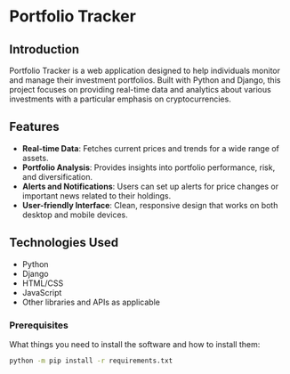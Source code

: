 # Portfolio Tracker

## Introduction
Portfolio Tracker is a web application designed to help individuals monitor and manage their investment portfolios. Built with Python and Django, this project focuses on providing real-time data and analytics about various investments with a particular emphasis on cryptocurrencies.

## Features
- **Real-time Data**: Fetches current prices and trends for a wide range of assets.
- **Portfolio Analysis**: Provides insights into portfolio performance, risk, and diversification.
- **Alerts and Notifications**: Users can set up alerts for price changes or important news related to their holdings.
- **User-friendly Interface**: Clean, responsive design that works on both desktop and mobile devices.

## Technologies Used
- Python
- Django
- HTML/CSS
- JavaScript
- Other libraries and APIs as applicable

### Prerequisites
What things you need to install the software and how to install them:
```bash
python -m pip install -r requirements.txt
